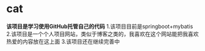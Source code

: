 # cat
<b>该项目是学习使用GitHub托管自己的代码</b>
1.该项目目前是springboot+mybatis
2.该项目是一个个人项目网站，类似于博客之类的，我喜欢在这个网站能把我喜欢热爱的内容放在这上面
3.该项目还在继续完善中
